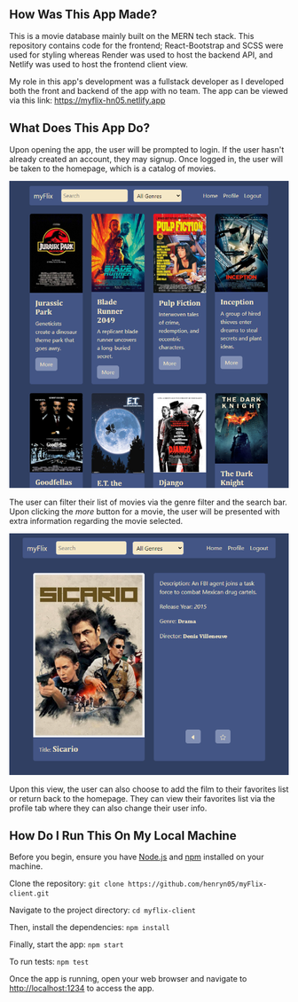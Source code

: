 ## How Was This App Made?
This is a movie database mainly built on the MERN tech stack. This repository contains code for the frontend; React-Bootstrap and SCSS were used for styling whereas Render was used to host the backend API, and Netlify was used to host the frontend client view.

My role in this app's development was a fullstack developer as I developed both the front and backend of the app with no team. The app can be viewed via this link: https://myflix-hn05.netlify.app

## What Does This App Do?
Upon opening the app, the user will be prompted to login. If the user hasn't already created an account, they may signup. Once logged in, the user will be taken to the homepage, which is a catalog of movies.

![Myflix Homepage](./img/myflix-app-screenshot.png)

The user can filter their list of movies via the genre filter and the search bar. Upon clicking the *more* button for a movie, the user will be presented with extra information regarding the movie selected.

![Myflix Movie Card](./img/myflix-card-screenshot.png)

Upon this view, the user can also choose to add the film to their favorites list or return back to the homepage. They can view their favorites list via the profile tab where they can also change their user info.

## How Do I Run This On My Local Machine
Before you begin, ensure you have [Node.js](https://nodejs.org/) and [npm](https://www.npmjs.com/) installed on your machine.

Clone the repository:
`git clone https://github.com/henryn05/myFlix-client.git`

Navigate to the project directory:
`cd myflix-client`

Then, install the dependencies:
`npm install`

Finally, start the app:
`npm start`

To run tests:
`npm test`

Once the app is running, open your web browser and navigate to [http://localhost:1234](http://localhost:1234) to access the app.
